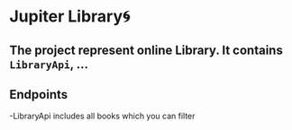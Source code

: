 # Jupiter Library:cyclone:
## The project represent online Library. It contains `LibraryApi`, ...

## Endpoints
-LibraryApi includes all books which you can filter